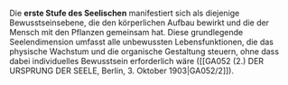
Die **erste Stufe des Seelischen** manifestiert sich als diejenige Bewusstseinsebene, die den körperlichen Aufbau bewirkt und die der Mensch mit den Pflanzen gemeinsam hat. Diese grundlegende Seelendimension umfasst alle unbewussten Lebensfunktionen, die das physische Wachstum und die organische Gestaltung steuern, ohne dass dabei individuelles Bewusstsein erforderlich wäre ([[GA052 (2.) DER URSPRUNG DER SEELE, Berlin, 3. Oktober 1903|GA052/2]]).
